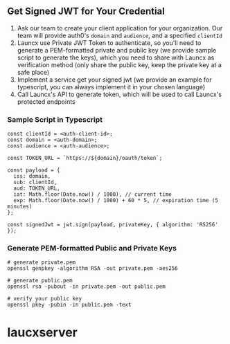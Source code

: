 ## Get Signed JWT for Your Credential

1. Ask our team to create your client application for your organization. Our team will provide auth0's `domain` and `audience`, and a specified `clientId`
2. Launcx use Private JWT Token to authenticate, so you'll need to generate a PEM-formatted private and public key (we provide sample script to generate the keys), which you need to share with Launcx as verification method (only share the public key, keep the private key at a safe place)
3. Implement a service get your signed jwt (we provide an example for typescript, you can always implement it in your chosen language)
4. Call Launcx's API to generate token, which will be used to call Launcx's protected endpoints

### Sample Script in Typescript

```
const clientId = <auth-client-id>;
const domain = <auth-domain>;
const audience = <auth-audience>;

const TOKEN_URL = `https://${domain}/oauth/token`;

const payload = {
  iss: domain,
  sub: clientId,
  aud: TOKEN_URL,
  iat: Math.floor(Date.now() / 1000), // current time
  exp: Math.floor(Date.now() / 1000) + 60 * 5, // expiration time (5 minutes)
};

const signedJwt = jwt.sign(payload, privateKey, { algorithm: 'RS256' });
```

### Generate PEM-formatted Public and Private Keys

```
# generate private.pem
openssl genpkey -algorithm RSA -out private.pem -aes256

# generate public.pem
openssl rsa -pubout -in private.pem -out public.pem

# verify your public key
openssl pkey -pubin -in public.pem -text
```
# laucxserver
